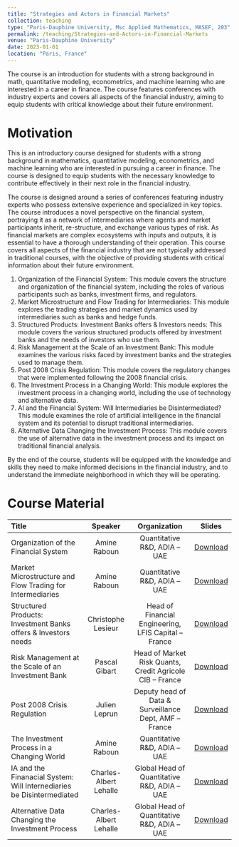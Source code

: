 ```yaml
---
title: "Strategies and Actors in Financial Markets"
collection: teaching
type: "Paris-Dauphine University, Msc Applied Mathematics, MASEF, 203"
permalink: /teaching/Strategies-and-Actors-in-Financial-Markets
venue: "Paris-Dauphine University"
date: 2023-01-01
location: "Paris, France"
---
```


The course is an introduction for students with a strong background in math, quantitative modeling, econometrics, and machine learning who are interested in a career in finance. The course features conferences with industry experts and covers all aspects of the financial industry, aiming to equip students with critical knowledge about their future environment. 

Motivation
======

This is an introductory course designed for students with a strong background in mathematics, quantitative modeling, econometrics, and machine learning who are interested in pursuing a career in finance. The course is designed to equip students with the necessary knowledge to contribute effectively in their next role in the financial industry.

The course is designed around a series of conferences featuring industry experts who possess extensive experience and specialized in key topics. The course introduces a novel perspective on the financial system, portraying it as a network of intermediaries where agents and market participants inherit, re-structure, and exchange various types of risk. As financial markets are complex ecosystems with inputs and outputs, it is essential to have a thorough understanding of their operation. This course covers all aspects of the financial industry that are not typically addressed in traditional courses, with the objective of providing students with critical information about their future environment.

   1. Organization of the Financial System: This module covers the structure and organization of the financial system, including the roles of various participants such as banks, investment firms, and regulators.
   2. Market Microstructure and Flow Trading for Intermediaries: This module explores the trading strategies and market dynamics used by intermediaries such as banks and hedge funds.
   3. Structured Products: Investment Banks offers & Investors needs: This module covers the various structured products offered by investment banks and the needs of investors who use them.
   4. Risk Management at the Scale of an Investment Bank: This module examines the various risks faced by investment banks and the strategies used to manage them.
   5. Post 2008 Crisis Regulation: This module covers the regulatory changes that were implemented following the 2008 financial crisis.
   6. The Investment Process in a Changing World: This module explores the investment process in a changing world, including the use of technology and alternative data.
   7. AI and the Financial System: Will Intermediaries be Disintermediated? This module examines the role of artificial intelligence in the financial system and its potential to disrupt traditional intermediaries.
   8. Alternative Data Changing the Investment Process: This module covers the use of alternative data in the investment process and its impact on traditional financial analysis.

By the end of the course, students will be equipped with the knowledge and skills they need to make informed decisions in the financial industry, and to understand the immediate neighborhood in which they will be operating.


Course Material
======

|Title | Speaker | Organization | Slides |
|:---|:---:|:---:|:---:|
| Organization of the Financial System | Amine Raboun | Quantitative R&D, ADIA – UAE |  [Download](https://github.com/amineraboun/amineraboun.github.io/raw/master/files/1st%20session%20-%20financial%20system.pdf) |
| Market Microstructure and Flow Trading for Intermediaries | Amine Raboun | Quantitative R&D, ADIA – UAE | [Download](https://github.com/amineraboun/amineraboun.github.io/raw/master/files/2nd%20session%20-%20flow%20trading.pdf) |
| Structured Products: Investment Banks offers & Investors needs | Christophe Lesieur| Head of Financial Engineering, LFIS Capital – France | [Download](https://github.com/amineraboun/amineraboun.github.io/raw/master/files/3rd%20session%20-structured%20products.pdf)|
| Risk Management at the Scale of an Investment Bank | Pascal Gibart | Head of Market Risk Quants, Credit Agricole CIB – France| [Download](https://github.com/amineraboun/amineraboun.github.io/raw/master/files/4th%20session%20-banking%20risk.pdf) |
| Post 2008 Crisis Regulation | Julien Leprun | Deputy head of Data & Surveillance Dept, AMF – France| [Download](https://github.com/amineraboun/amineraboun.github.io/raw/master/files/5th%20session%20-regulation.pdf) |
| The Investment Process in a Changing World| Amine Raboun | Quantitative R&D, ADIA – UAE | [Download]() |
| IA and the Finanacial System: Will Internediaries be Disintermediated | Charles-Albert Lehalle | Global Head of Quantitative R&D, ADIA – UAE | [Download]() |
| Alternative Data Changing the Investment Process | Charles-Albert Lehalle | Global Head of Quantitative R&D, ADIA – UAE |[Download]() |




